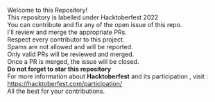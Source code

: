 Welcome to this Repository!<br>
This repository is labelled under Hacktoberfest 2022<br>
You can contribute and fix any of the open issue of this repo.<br>
I'll review and merge the appropriate PRs.<br>
Respect every contributor to this project.<br>
Spams are not allowed and will be reported.<br>
Only valid PRs will be reviewed and merged.<br>
Once a PR is merged, the issue will be closed.<br>
<B> Do not forget to star this repository </B> <br>
For more information about <b>Hacktoberfest</b> and its participation , visit : https://hacktoberfest.com/participation/ <br>
All the best for your contributions.<br>
